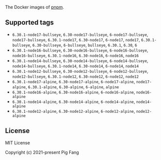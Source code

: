 The Docker images of [pnpm](https://pnpm.io).

## Supported tags

- `6.30.1-node17-bullseye`, `6.30-node17-bullseye`, `6-node17-bullseye`, `node17-bullseye`, `6.30.1-node17`, `6.30-node17`, `6-node17`, `node17`, `6.30.1-bullseye`, `6.30-bullseye`, `6-bullseye`, `bullseye`, `6.30.1`, `6.30`, `6`
- `6.30.1-node16-bullseye`, `6.30-node16-bullseye`, `6-node16-bullseye`, `node16-bullseye`, `6.30.1-node16`, `6.30-node16`, `6-node16`, `node16`
- `6.30.1-node14-bullseye`, `6.30-node14-bullseye`, `6-node14-bullseye`, `node14-bullseye`, `6.30.1-node14`, `6.30-node14`, `6-node14`, `node14`
- `6.30.1-node12-bullseye`, `6.30-node12-bullseye`, `6-node12-bullseye`, `node12-bullseye`, `6.30.1-node12`, `6.30-node12`, `6-node12`, `node12`
- `6.30.1-node17-alpine`, `6.30-node17-alpine`, `6-node17-alpine`, `node17-alpine`, `6.30.1-alpine`, `6.30-alpine`, `6-alpine`, `alpine`
- `6.30.1-node16-alpine`, `6.30-node16-alpine`, `6-node16-alpine`, `node16-alpine`
- `6.30.1-node14-alpine`, `6.30-node14-alpine`, `6-node14-alpine`, `node14-alpine`
- `6.30.1-node12-alpine`, `6.30-node12-alpine`, `6-node12-alpine`, `node12-alpine`

## License

MIT License

Copyright (c) 2021-present Pig Fang
